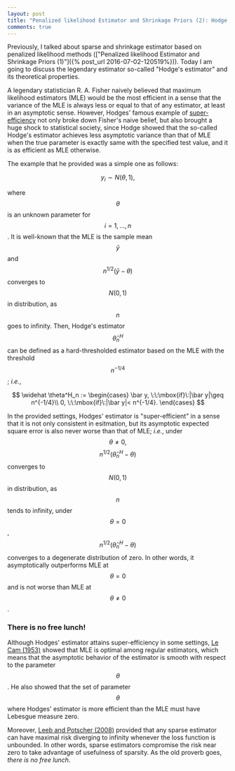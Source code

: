 ```yaml
---
layout: post
title: "Penalized likelihood Estimator and Shrinkage Priors (2): Hodge's Estimator and Super-efficiency"
comments: true
---
```

 
 Previously, I talked about sparse and shrinkage estimator based on penalized likelihood methods (["Penalized likelihood Estimator and Shrinkage Priors (1)"]({% post_url 2016-07-02-120519%})). Today I am going to discuss the legendary estimator so-called "Hodge's estimator" and its theoretical properties.

A legendary statistician R. A. Fisher naively believed that maximum likelihood estimators (MLE) would be the most efficient in a sense that the variance of the MLE is always less or equal to that of any estimator, at least in an asymptotic sense. However, Hodges' famous example of [super-efficiency](http://www.stat.yale.edu/~pollard/Books/LeCamFest/VanderVaart.pdf) not only broke down Fisher's naive belief, but also brought a huge shock to statistical society, since Hodge showed that the so-called Hodge's estimator achieves less asymptotic variance than that of MLE when the true parameter is exactly same with the specified test value, and it is as efficient as MLE otherwise.

The example that he provided was a simple one as follows:

$$
y_i \sim N(\theta, 1),
$$  

where $$\theta$$is an unknown parameter for $$i = 1,\dots,n$$. It is well-known that the MLE is the sample  mean $$\bar y$$ and $$n^{1/2}(\bar y - \theta)$$ converges to $$N(0,1)$$ in distribution, as $$n$$ goes to infinity. Then, Hodge's estimator $$\widehat \theta^H_n$$ can be defined as a hard-thresholded estimator based on the MLE with the threshold $$n^{-1/4}$$; *i.e.*,

$$
\widehat \theta^H_n := \begin{cases}
\bar y, \:\:\mbox{if}\:|\bar y|\geq n^{-1/4}\\
0, \:\:\mbox{if}\:|\bar y|< n^{-1/4}.
\end{cases}
$$ 

In the provided settings, Hodges' estimator is "super-efficient" in a sense that it is not only consistent in esitmation, but its asymptotic expected square error is also never worse than that of MLE; *i.e.*, under $$\theta\neq 0, $$ $$n^{1/2}(\widehat\theta^H_n-\theta)$$ converges to $$N(0,1)$$ in distribution, as $$n$$ tends to infinity, under $$\theta=0$$, $$n^{1/2}(\widehat\theta^H_n-\theta)$$ converges to a degenerate distribution of zero. In other words, it asymptotically outperforms MLE at $$\theta=0$$ and is not worse than MLE at $$\theta\neq 0$$. 

### There is no free lunch!

  Although Hodges' estimator attains super-efficiency in some settings, [Le Cam (1953)](https://books.google.com/books/about/On_some_asymptotic_Properties_of_maximum.html?id=_SqVQwAACAAJ) showed that MLE is optimal among regular estimators, which means that the asymptotic behavior of the estimator is smooth with respect to the parameter $$\theta$$. He also showed that the set of parameter $$\theta$$ where Hodges' estimator is more efficient than the MLE must have Lebesgue measure zero. 
  
  Moreover, [Leeb and Potscher (2008)](https://ideas.repec.org/p/cwl/cwldpp/1500.html) provided that any sparse estimator can have maximal risk diverging to infinity whenever the loss function is unbounded. In other words, sparse estimators compromise the risk near zero to take advantage of usefulness of sparsity. As the old proverb goes, *there is no free lunch*.
   

 
